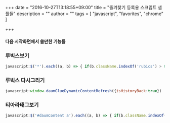 +++
date = "2016-10-27T13:18:55+09:00"
title = "즐겨찾기 등록용 스크립트 샘플들"
description = ""
author = ""
tags = [ "javascript", "favorites", "chrome" ]

+++

#### 다음 시작화면에서 쓸만한 기능들

### 루빅스보기
```javascript
javascript:$('*').each((a, b) => { if(b.className.indexOf('rubics') > 0) { b.style.backgroundColor = 'red'; } })
```

### 루빅스 다시그리기
```javascript
javascript:window.daumGlueDynamicContentRefresh({isHistoryBack:true})
```

### 티아라태그보기 
```javascript
javascript:$('#daumContent a').each((a, b) => { if(b.className.indexOf('#') > 0) { var reg = /([\s]*[#][\w]+[\s]*){3}/; if(reg.test(b.className)) { $(b).text(b.className.match(reg)) } } })
```


